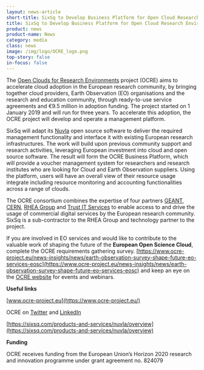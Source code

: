 ```yaml
---
layout: news-article
short-title: SixSq to Develop Business Platform for Open Cloud Research Environments Project
title: SixSq to Develop Business Platform for Open Cloud Research Environments Project 
product: news
product-name: News
category: media
class: news
image: /img/logo/OCRE_logo.png
top-story: false
in-focus: false
---
```


The [Open Clouds for Research Environments](https://www.ocre-project.eu/) project (OCRE) aims to accelerate cloud adoption in the European research community, by bringing together cloud providers, Earth Observation (EO) organisations and the research and education community, through ready-to-use service agreements and €9.5 million in adoption funding. The project started on 1 January 2019 and will run for three years. To accelerate this adoption, the OCRE project will develop and operate a management platform. 

SixSq will adapt its [Nuvla](https://sixsq.com/products-and-services/nuvla/overview) open source software to deliver the required management functionality and interface it with existing European research infrastructures. The work will build upon previous community support and research activities, leveraging European investment into cloud and open source software. The result will form the OCRE Business Platform, which will provide a voucher management system for researchers and research institutes who are looking for Cloud and Earth Observation suppliers. Using the platform, users will have an overall view of their resource usage integrate including resource monitoring and accounting functionalities across a range of clouds.


The OCRE consortium combines the expertise of four partners [GEANT](https://www.geant.org/), [CERN](https://home.cern/), [RHEA Group](https://www.rheagroup.com/) and [Trust IT Services](https://www.trust-itservices.com/) to enable access to and drive the usage of commercial digital services by the European research community.  SixSq is a sub-contractor to the RHEA Group and technology partner to the project.

If you are involved in EO services and would like to contribute to the valuable work of shaping the future of the **European Open Science Cloud**, complete the OCRE requirements gathering survey. [https://www.ocre-project.eu/news-insights/news/earth-observation-survey-shape-future-eo-services-eosc](https://www.ocre-project.eu/news-insights/news/earth-observation-survey-shape-future-eo-services-eosc) and keep an eye on the [OCRE website](https://www.ocre-project.eu/events) for events and webinars.


**Useful links** 

[www.ocre-project.eu](https://www.ocre-project.eu/)

OCRE on [Twitter](https://twitter.com/OCREproject) and [LinkedIn](https://www.linkedin.com/in/ocre-project-453b8717a/)

[https://sixsq.com/products-and-services/nuvla/overview](https://sixsq.com/products-and-services/nuvla/overview)


**Funding** 

OCRE receives funding from the European Union’s Horizon 2020 research and innovation programme under grant agreement no. 824079

